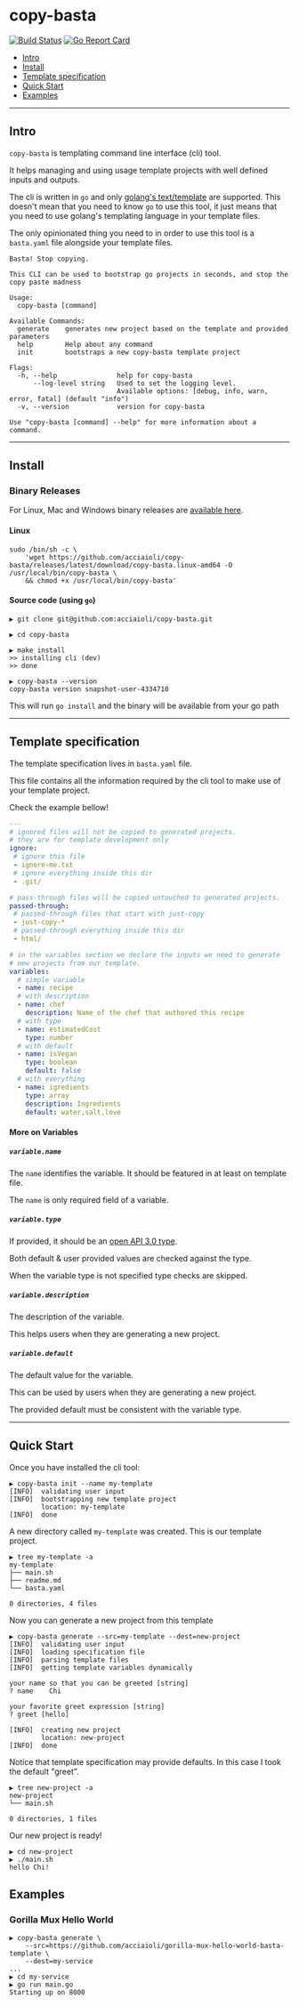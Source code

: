# copy-basta

[![Build Status](https://travis-ci.com/acciaioli/copy-basta.svg?branch=master)](https://travis-ci.com/acciaioli/copy-basta)
[![Go Report Card](https://goreportcard.com/badge/github.com/acciaioli/copy-basta)](https://goreportcard.com/report/github.com/acciaioli/copy-basta)


- [Intro](#intro)
- [Install](#install)
- [Template specification](#template-specification)
- [Quick Start](#quick-start)
- [Examples](#examples)

---
## Intro

`copy-basta` is templating command line interface (cli) tool.

It helps managing and using usage template projects with well defined inputs and outputs.

The cli is written in `go` and only [golang's text/template](https://golang.org/pkg/text/template) are supported.
This doesn't mean that you need to know `go` to use this tool, it just means that you need to use golang's templating language
in your template files.

The only opinionated thing you need to in order to use this tool is a `basta.yaml` file alongside your template files.

```
Basta! Stop copying.

This CLI can be used to bootstrap go projects in seconds, and stop the copy paste madness

Usage:
  copy-basta [command]

Available Commands:
  generate    generates new project based on the template and provided parameters
  help        Help about any command
  init        bootstraps a new copy-basta template project

Flags:
  -h, --help               help for copy-basta
      --log-level string   Used to set the logging level.
                           Available options: [debug, info, warn, error, fatal] (default "info")
  -v, --version            version for copy-basta

Use "copy-basta [command] --help" for more information about a command.
```

---
## Install

### Binary Releases

For Linux, Mac and Windows binary releases are [available here](https://github.com/acciaioli/copy-basta/releases).

#### Linux
```
sudo /bin/sh -c \
	'wget https://github.com/acciaioli/copy-basta/releases/latest/download/copy-basta.linux-amd64 -O /usr/local/bin/copy-basta \
	&& chmod +x /usr/local/bin/copy-basta'
```



#### Source code (using `go`)

```
▶ git clone git@github.com:acciaioli/copy-basta.git

▶ cd copy-basta

▶ make install
>> installing cli (dev)
>> done

▶ copy-basta --version
copy-basta version snapshot-user-4334710
```

This will run `go install` and the binary will be available from your go path

---
## Template specification
The template specification lives in `basta.yaml` file.

This file contains all the information required by the cli tool to make use of your template project.

Check the example bellow!

```yaml
---
# ignored files will not be copied to generated projects.
# they are for template development only
ignore:
 # ignore this file 
 - ignore-me.txt
 # ignore everything inside this dir 
 - .git/

# pass-through files will be copied untouched to generated projects.
passed-through:
 # passed-through files that start with just-copy
 - just-copy-*
 # passed-through everything inside this dir
 - html/

# in the variables section we declare the inputs we need to generate
# new projects from our template.
variables:
  # simple variable
  - name: recipe
  # with description
  - name: chef
    description: Name of the chef that authored this recipe
  # with type
  - name: estimatedCost
    type: number
  # with default
  - name: isVegan
    type: boolean
    default: false
  # with everything
  - name: igredients
    type: array
    description: Ingredients 
    default: water,salt,love
```
#### More on Variables

##### `variable.name`
The `name` identifies the variable. It should be featured in at least on template file.

The `name` is only required field of a variable.

##### `variable.type`
If provided, it should be an [open API 3.0 type](https://swagger.io/docs/specification/data-models/data-types).

Both default & user provided values are checked against the type.

When the variable type is not specified type checks are skipped.

##### `variable.description`

The description of the variable.

This helps users when they are generating a new project.

##### `variable.default`

The default value for the variable. 

This can be used by users when they are generating a new project.

The provided default must be consistent with the variable type.

___
## Quick Start

Once you have installed the cli tool:

```
▶ copy-basta init --name my-template
[INFO]	validating user input
[INFO]	bootstrapping new template project
        location: my-template
[INFO]	done
```

A new directory called `my-template` was created. 
This is our template project.

```
▶ tree my-template -a
my-template
├── main.sh
├── readme.md
└── basta.yaml

0 directories, 4 files
```

Now you can generate a new project from this template

```
▶ copy-basta generate --src=my-template --dest=new-project
[INFO]	validating user input
[INFO]	loading specification file
[INFO]	parsing template files
[INFO]	getting template variables dynamically

your name so that you can be greeted [string] 
? name    Chi

your favorite greet expression [string] 
? greet [hello]    

[INFO]	creating new project
        location: new-project
[INFO]	done
```

Notice that template specification may provide defaults.
In this case I took the default "greet". 

```
▶ tree new-project -a
new-project
└── main.sh

0 directories, 1 files
```

Our new project is ready!

```
▶ cd new-project
▶ ./main.sh
hello Chi!
```


## Examples

### Gorilla Mux Hello World

```
▶ copy-basta generate \
    --src=https://github.com/acciaioli/gorilla-mux-hello-world-basta-template \
    --dest=my-service
...
▶ cd my-service
▶ go run main.go
Starting up on 8000
```
